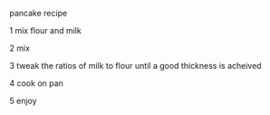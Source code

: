 pancake recipe 

1 mix flour and milk

2 mix

3 tweak the ratios of milk to flour until a good thickness is acheived

4 cook on pan

5 enjoy 